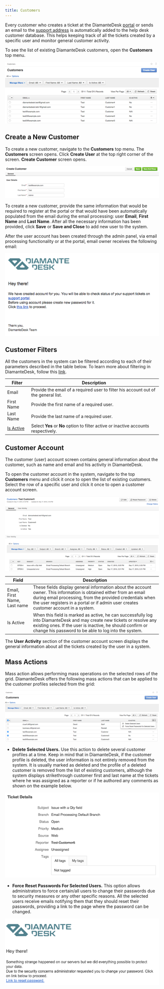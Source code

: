 ```yaml
---
title: Customers
---
```


Every customer who creates a ticket at the DiamanteDesk [portal](channels/portal.html) or sends an email to the [support address](channels/email-processing.html) is automatically added to the help desk customer database. This helps keeping track of all the tickets created by a specific user and monitor general customer activity.

To see the list of existing DiamanteDesk customers, open the **Customers** top menu.

![Customers](img/customers.png)

## Create a New Customer

To create a new customer, navigate to the **Customers** top menu. The **Customers** screen opens. Click **Create User** at the top right corner of the screen. **Create Customer** screen opens.

![Customers](img/new_customer.png)

To create a new customer, provide the same information that would be required to register at the portal or that would have been automatically populated from the email during the email processing: user **Email**, **First Name** and **Last Name**.
After all the necessary information has been provided, click **Save** or **Save and Close** to add new user to the system.

After the user account has been created through the admin panel, via email processing functionality or at the portal, email owner receives the following email:

![Customers](img/customer_email.png)

## Customer Filters

All the customers in the system can be filtered according to each of their parameters described in the table below. To learn more about filtering in DiamanteDesk, follow this [link](filtering.html).

Filter   | Description
------------- | -------------
Email | Provide the email of a required user to filter his account out of the general list.
First Name | Provide the first name of a required user.
Last Name | Provide the last name of a required user.
[Is Active](#is-active) | Select **Yes** or **No** option to filter active or inactive accounts respectively. 

## Customer Account

The customer (user) account screen contains general information about the customer, such as name and email and his activity in DiamanteDesk.

To open the customer account in the system, navigate to the top **Customers** menu and click it once to open the list of existing customers. Select the row of a specific user and click it once to open a customer account screen.

![Customers](img/customer_account.png)

Field | Description
------------- | -------------
Email, First Name, Last name | These fields display  general information about the account owner. This information is obtained either from an email during email processing, from the provided credentials when the user registers in a portal or if admin user creates customer account in a system.
<a name="is-active"></a>Is Active | When this field is marked as active, he can successfully log into DiamanteDesk and may create new tickets or resolve any existing ones. If the user is inactive, he should confirm or change his password to be able to log into the system.

The **User Activity** section of the customer account screen displays the general information about all the tickets created by the user in a system.

## Mass Actions

Mass action allows performing mass operations on the selected rows of the grid. DiamanteDesk offers the following mass actions that can be applied to the customer profiles selected from the grid:

![Customers](img/customers_mass_action.png)

* **Delete Selected Users.** Use this action to delete several customer profiles at a time. Keep in mind that in DiamanteDesk, if the customer profile is deleted, the user information is not entirely removed from the system. It is usually marked as deleted and the profile of a deleted customer is removed from the list of existing customers, although the system displays strikethrough customer first and last name at the tickets where he was assigned as a reporter or if he authored any comments as shown on the example below.

![Customers](img/customer_deleted.png)

* **Force Reset Passwords For Selected Users.** This option allows administrators to force certain/all users to change their passwords due to security measures or any other specific reasons. All the selected users receive emails notifying them that they should reset their passwords, providing a link to the page where the password can be changed.

![Customers](img/customer_password_reset.png)